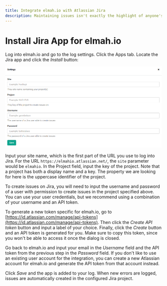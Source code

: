 ```yaml
---
title: Integrate elmah.io with Atlassian Jira
description: Maintaining issues isn't exactly the highlight of anyone's day. With the elmah.io app for Jira we automatically create all new errors from your applications in Jira.
---
```


# Install Jira App for elmah.io

Log into elmah.io and go to the log settings. Click the Apps tab. Locate the Jira app and click the *Install* button:

![Install Jira App](images/apps/jira/install_settings.png)

Input your site name, which is the first part of the URL you use to log into Jira. For the URL `https://elmahio.atlassian.net/`, the `site` parameter would be `elmahio`. In the Project field, input the key of the project. Note that a project has both a display name and a key. The property we are looking for here is the uppercase identifier of the project.

To create issues on Jira, you will need to input the username and password of a user with permission to create issues in the project specified above. You can use your user credentials, but we recommend using a combination of your username and an API token.

To generate a new token specific for elmah.io, go to [https://id.atlassian.com/manage/api-tokens](https://id.atlassian.com/manage/api-tokens). Then click the *Create API token* button and input a label of your choice. Finally, click the *Create* button and an API token is generated for you. Make sure to copy this token, since you won't be able to access it once the dialog is closed.

Go back to elmah.io and input your email in the *Username* field and the API token from the previous step in the *Password* field. If you don't like to use an existing user account for the integration, you can create a new Atlassian account for elmah.io and generate the API token from that account instead.

Click *Save* and the app is added to your log. When new errors are logged, issues are automatically created in the configured Jira project.